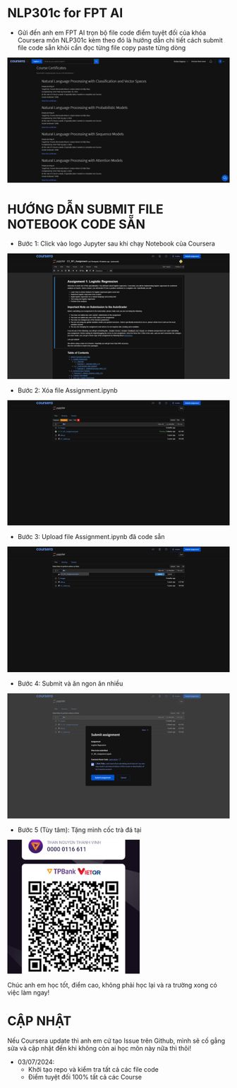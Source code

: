 # NLP301c for FPT AI
- Gửi đến anh em FPT AI trọn bộ file code điểm tuyệt đối của khóa Coursera môn NLP301c kèm theo đó là hướng dẫn chi tiết cách submit file code sẵn khỏi cần đọc từng file copy paste từng dòng
<img src="https://github.com/vinhthanai/NLP301c/blob/main/images/Grade%20Achieved.png">


# HƯỚNG DẪN SUBMIT FILE NOTEBOOK CODE SẴN
- Bước 1: Click vào logo Jupyter sau khi chạy Notebook của Coursera
<img src="https://github.com/vinhthanai/NLP301c/blob/main/images/Step%201.png">

- Bước 2: Xóa file Assignment.ipynb
<img src="https://github.com/vinhthanai/NLP301c/blob/main/images/Step%202.png">

- Bước 3: Upload file Assignment.ipynb đã code sẵn
<img src="https://github.com/vinhthanai/NLP301c/blob/main/images/Step%203.png">

- Bước 4: Submit và ăn ngon ăn nhiều
<img src="https://github.com/vinhthanai/NLP301c/blob/main/images/Step%204.png">

- Bước 5 (Tùy tâm): Tặng mình cốc trà đá tại
<img src="https://github.com/vinhthanai/NLP301c/blob/main/images/Step%205.png" width="300">

Chúc anh em học tốt, điểm cao, không phải học lại và ra trường xong có việc làm ngay!


# CẬP NHẬT
Nếu Coursera update thì anh em cứ tạo Issue trên Github, mình sẽ cố gẳng sửa và cập nhật đến khi không còn ai học môn này nữa thì thôi!

- 03/07/2024:
  + Khởi tạo repo và kiểm tra tất cả các file code
  + Điểm tuyệt đối 100% tất cả các Course
